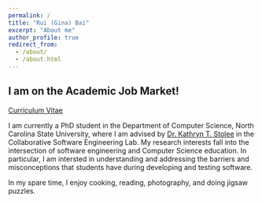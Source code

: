 ```yaml
---
permalink: /
title: "Rui (Gina) Bai"
excerpt: "About me"
author_profile: true
redirect_from: 
  - /about/
  - /about.html
---
```


## I am on the Academic Job Market!

<a class="github-button" href="https://ginabai.github.io/files/CV/RuiGinaBai_CV_2021.pdf" data-icon="octicon-eye" aria-label="Watch ntkme/github-buttons on GitHub">Curriculum Vitae</a>

I am currently a PhD student in the Department of Computer Science, North Carolina State University, where I am advised by <a href="https://kstolee.github.io" target="_blank">Dr. Kathryn T. Stolee</a> in the Collaborative Software Engineering Lab. My research interests fall into the intersection of software engineering and Computer Science education. In particular, I am intersted in understanding and addressing the barriers and misconceptions that students have during developing and testing software.

In my spare time, I enjoy cooking, reading, photography, and doing jigsaw puzzles.

